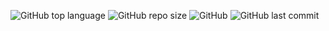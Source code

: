 ![GitHub top language](https://img.shields.io/github/languages/top/SqrtMinusOne/ermaket_frontend)
![GitHub repo size](https://img.shields.io/github/repo-size/SqrtMinusOne/ermaket_frontend)
![GitHub](https://img.shields.io/github/license/SqrtMinusOne/ermaket_frontend?label=license)
![GitHub last commit](https://img.shields.io/github/last-commit/SqrtMinusOne/ermaket_frontend)
